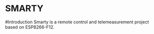 # SMARTY
#Introduction
Smarty is a remote control and telemeasurement project based on ESP8266-F12.
